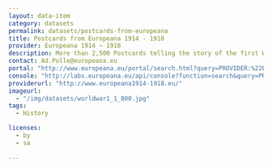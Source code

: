 ```yaml
---
layout: data-item
category: datasets
permalink: datasets/postcards-from-europeana
title: Postcards from Europeana 1914 - 1918
provider: Europeana 1914 – 1918
description: More than 2,500 Postcards telling the story of the first World War.
contact: Ad.Polle@europeana.eu
portal: "http://www.europeana.eu/portal/search.html?query=PROVIDER:%22Europeana%201914%20-%201918%22&qf=REUSABILITY:open&qf=TYPE:IMAGE&qf=postcards" 
console: "http://labs.europeana.eu/api/console?function=search&query=PROVIDER:%22Europeana%201914%20-%201918%22&qf=TYPE:IMAGE&qf=postcards&reusability=open"
providerurl: "http://www.europeana1914-1918.eu/"
imageurl: 
  - "/img/datasets/worldwar1_1_800.jpg"
tags:
  - History

licenses:
  - by
  - sa  
      
---
```

